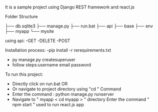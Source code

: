 It is a sample project using Django REST framework and react.js

Folder Structure

├── db.sqlite3
├── manage.py
├── run.bat
├── api
├── base
├── env
├── myapp
└── mysite

using api:
      -GET
      -DELETE
      -POST

Installation process:
   -pip install -r rerequirements.txt
   - py manage.py createsuperuser
   - follow steps:username email password


To run this project:
   - Directly click on run.bat
             OR
   - Or navigate to project directory using      "cd </path>"    Command
   - Enter the command :   python manage.py runserver
   - Navigate to " myapp    < cd myapp > " directory Enter the command  " npm start "  used to run react.js app
